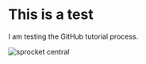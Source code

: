 # This is a test
I am testing the GitHub tutorial process.

![sprocket central](/test/assets/sprocket_central_logo.png)
